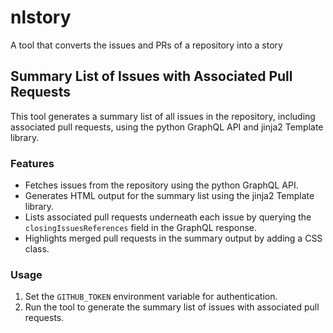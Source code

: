 # nlstory
A tool that converts the issues and PRs of a repository into a story

## Summary List of Issues with Associated Pull Requests
This tool generates a summary list of all issues in the repository, including associated pull requests, using the python GraphQL API and jinja2 Template library.

### Features
- Fetches issues from the repository using the python GraphQL API.
- Generates HTML output for the summary list using the jinja2 Template library.
- Lists associated pull requests underneath each issue by querying the `closingIssuesReferences` field in the GraphQL response.
- Highlights merged pull requests in the summary output by adding a CSS class.

### Usage
1. Set the `GITHUB_TOKEN` environment variable for authentication.
2. Run the tool to generate the summary list of issues with associated pull requests.

